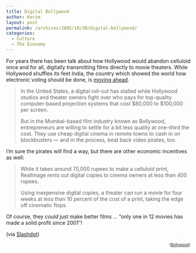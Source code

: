 ```yaml
---
title: Digital Bollywood
author: Kerim
layout: post
permalink: /archives/2005/10/30/digital-bollywood/
categories:
  - Culture
  - The Economy
---
```

For years there has been talk about how Hollywood would abandon celluloid once and for all, digitally transmitting films directly to movie theaters. While Hollywood shuffles its feet India, the country which showed the world how electronic voting should be done, is <a href="http://www.heraldnewsdaily.com/stories/news-0092292.html" onclick="_gaq.push(['_trackEvent', 'outbound-article', 'http://www.heraldnewsdaily.com/stories/news-0092292.html', 'moving ahead']);" >moving ahead</a>.

> In the United States, a digital roll-out has stalled while Hollywood studios and theater owners fight over who pays for top-quality computer-based projection systems that cost $80,000 to $100,000 per screen.
> 
> But in the Mumbai-based film industry known as Bollywood, entrepreneurs are willing to settle for a bit less quality at one-third the cost. They use cheap digital cinema in remote towns to cash in on blockbusters &#8212; and in the process, beat back video pirates, too.

I&#8217;m sure the pirates will find a way, but there are other economic incentives as well:

> While it takes around 70,000 rupees to make a celluloid print, RealImage rents out digital copies to cinema owners at less than 400 rupees.
> 
> Using inexpensive digital copies, a theater can run a movie for four weeks at less than 10 percent of the cost of a print, taking the edge off cinematic flops.

Of course, they *could* just make better films &#8230; &#8220;only one in 12 movies has made a solid profit since 2001&#8243;!

(via <a href="http://slashdot.org/article.pl?sid=05/10/29/2256215" onclick="_gaq.push(['_trackEvent', 'outbound-article', 'http://slashdot.org/article.pl?sid=05/10/29/2256215', 'Slashdot']);" >Slashdot</a>)  
<!-- technorati tags start -->

<div style="text-align:right;">
  <span style="font-size:x-small;">{<a href="http://www.technorati.com/tag/Bollywood" onclick="_gaq.push(['_trackEvent', 'outbound-article', 'http://www.technorati.com/tag/Bollywood', 'Bollywood']);"  rel="tag">Bollywood</a>}</span>


<!-- technorati tags end -->

